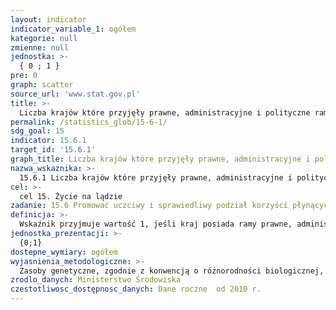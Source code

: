 ```yaml
---
layout: indicator
indicator_variable_1: ogółem
kategorie: null
zmienne: null
jednostka: >-
  { 0 ; 1 }
pre: 0
graph: scatter
source_url: 'www.stat.gov.pl'
title: >-
  Liczba krajów które przyjęły prawne, administracyjne i polityczne ramy działania zapewniające sprawiedliwy i uczciwy podział korzyści płynących z użytkowania zasobów genetycznych
permalink: /statistics_glob/15-6-1/
sdg_goal: 15
indicator: 15.6.1
target_id: '15.6.1'
graph_title: Liczba krajów które przyjęły prawne, administracyjne i polityczne ramy działania zapewniające sprawiedliwy i uczciwy podział korzyści płynących z użytkowania zasobów genetycznych
nazwa_wskaznika: >-
  15.6.1 Liczba krajów które przyjęły prawne, administracyjne i polityczne ramy działania zapewniające sprawiedliwy i uczciwy podział korzyści płynących z użytkowania zasobów genetycznych
cel: >-
  cel 15. Życie na lądzie
zadanie: 15.6 Promować uczciwy i sprawiedliwy podział korzyści płynących z użytkowania zasobów genetycznych oraz promować właściwy dostęp do nich, zgodnie z międzynarodowymi postanowieniami
definicja: >-
  Wskaźnik przyjmuje wartość 1, jeśli kraj posiada ramy prawne, administracyjne i polityczne ramy działania zapewniające sprawiedliwy i uczciwy podział korzyści płynących z użytkowania zasobów genetycznych.
jednostka_prezentacji: >-
  {0;1}
dostepne_wymiary: ogółem
wyjasnienia_metodologiczne: >-
  Zasoby genetyczne, zgodnie z konwencją o różnorodności biologicznej, oznaczają materiał genetyczny (tj. jakikolwiek materiał roślinny, zwierzęcy, mikrobiologiczny lub innego pochodzenia, zawierający funkcjonalne jednostki dziedziczności).Nowym instrumentem prawa międzynarodowego, wdrażającym trzeci cel Konwencji o różnorodności biologicznej (dotyczący prawa państw do wykorzystywania swoich własnych zasobów zgodnie z własną polityką w zakresie środowiska) jest Protokół z Nagoi. Został on przyjęty przez Dziesiątą Konferencję Stron Konwencji w 2010 roku. Po wejściu w życie Protokołu z Nagoi, co nastąpiło dnia 12 października 2014 r., wszystkie podmioty pozyskujące zasoby genetyczne pochodzące z krajów, które ratyfikowały protokół, są zobowiązane do respektowania postanowień protokołu i instrumentów go wdrażających. Polska podpisała Protokół z Nagoi w dniu 20 września 2011 r. Obecnie trwa proces jego ratyfikacji.Protokół z Nagoi dotyczy dostępu do zasobów genetycznych oraz uczciwego i sprawiedliwego podziału korzyści wynikających z ich wykorzystania. Ma na celu ustanowienie systemu zobowiązującego użytkowników zasobów genetycznych do dzielenia się z dawcą tych zasobów korzyściami powstałymi w wyniku ich wykorzystania.Protokół z Nagoi ma zastosowanie zarówno do zasobów genetycznych organizmów dziko występujących, jak i użytkowanych w gospodarce (z wyjątkiem zasobów genetycznych człowieka). Wpływa na funkcjonowanie dawców i biorców zasobów genetycznych, w tym m.in. ogrodów botanicznych i zoologicznych, banków genów, sektora rolnego (hodowla zwierząt, uprawa roślin, nasiennictwo, produkcja pasz), ogrodnictwa, leśnictwa, przemysłu farmaceutycznego, kosmetycznego, biotechnologii, przetwórstwa spożywczego, a nawet przemysłu związanego z produkcją paliw i tworzyw sztucznych.Na obszarze Unii Europejskiej obowiązki użytkowników zasobów genetycznych we wszystkich państwach członkowskich reguluje Rozporządzenie Parlamentu Europejskiego i Rady (UE) nr 511/2014 z dnia 16 kwietnia 2014 r. w sprawie środków zapewniających zgodność użytkowników w Unii z wymogami wynikającymi z Protokołu z Nagoi dotyczącego dostępu do zasobów genetycznych oraz uczciwego i sprawiedliwego podziału korzyści wynikających z wykorzystania tych zasobów.Zadania i właściwość organów administracji publicznej w zakresie wykonywania przepisów rozporządzenia (UE) nr 511/2014, zasady i tryb kontroli uzyskiwania, posiadania i wykorzystania zasobów genetycznych oraz zasady odpowiedzialności za naruszenie przepisów w Polsce reguluje ustawa z dnia 19 lipca 2016 r. o dostępie do zasobów genetycznych i podziale korzyści z ich wykorzystania (Dz. U. 2016, poz. 1340).
zrodlo_danych: Ministerstwo Środowiska
czestotliwosc_dostępnosc_danych: Dane roczne  od 2010 r.
---
```

